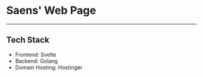 # Saens' Web Page
---
## Tech Stack
- Frontend: Svelte
- Backend: Golang
- Domain Hosting: Hostinger